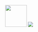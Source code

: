 <img src = "https://user-images.githubusercontent.com/62425964/227695941-60b08a34-5a0d-4a38-accb-b7c01d189061.gif" width = "70" height = "auto"/> <img src="http://mazassumnida.wtf/api/mini/generate_badge?boj=xb205">
